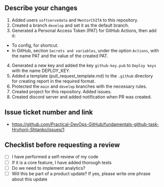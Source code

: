 ## Describe your changes


1. Added users `softservedata` and `MentorChITA` to this repository.
2. Created a branch `develop` and set it as the default branch.
 3. Generated a Personal Access Token (PAT) for GitHub Actions, then add it:
 - To config, for shortcut.
 - In GitHub, section `Secrets and variables`, under the option `Actions`, with the name PAT and the value of the created PAT.

4. Generated a new key and added the key `github-key.pub` to `Deploy keys` with the name DEPLOY_KEY.
5. Added a template (pull_request_template.md) to the `.github` directory for creating report in the required format.
6. Protected the `main` and `develop` branches with the necessary rules.
7. Created project for this repository. Added issues.
8. Created discord server and added notification when PR was created.
## Issue ticket number and link
- https://github.com/Practical-DevOps-GitHub/fundamentals-github-task-Hryhorii-Shtanko/issues/1
## Checklist before requesting a review
- [ ] I have performed a self-review of my code
- [ ] If it is a core feature, I have added thorough tests
- [ ] Do we need to implement analytics?
- [ ] Will this be part of a product update? If yes, please write one phrase about this update
